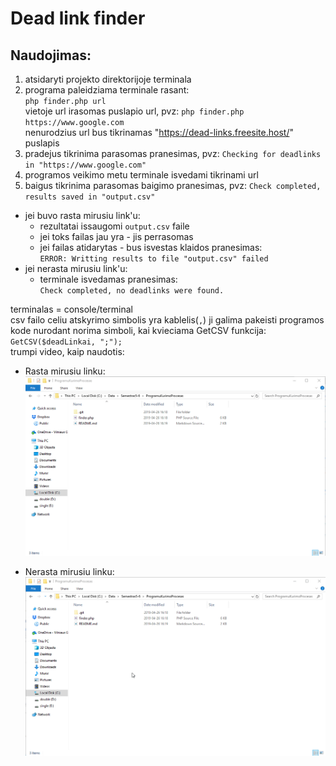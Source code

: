 # Dead link finder

## Naudojimas:
1. atsidaryti projekto direktorijoje terminala
2. programa paleidziama terminale rasant: <br/>
`php finder.php url`<br/>
vietoje url irasomas puslapio url, pvz: `php finder.php https://www.google.com`<br/>
nenurodzius url bus tikrinamas "https://dead-links.freesite.host/" puslapis
3. pradejus tikrinima parasomas pranesimas, pvz: `Checking for deadlinks in "https://www.google.com"`
4. programos veikimo metu terminale isvedami tikrinami url
5. baigus tikrinima parasomas baigimo pranesimas, pvz: `Check completed, results saved in "output.csv"`
* jei buvo rasta mirusiu link'u:
    * rezultatai issaugomi `output.csv` faile<br/>
    * jei toks failas jau yra - jis perrasomas
    * jei failas atidarytas - bus isvestas klaidos pranesimas:<br/>
    `ERROR: Writting results to file "output.csv" failed`
* jei nerasta mirusiu link'u:
    * terminale isvedamas pranesimas:<br/>
    `Check completed, no deadlinks were found.`

terminalas = console/terminal<br/>
csv failo celiu atskyrimo simbolis yra kablelis(`,`) ji galima pakeisti programos kode nurodant norima simboli, kai kvieciama GetCSV funkcija: `GetCSV($deadLinkai, ";");`<br/>
trumpi video, kaip naudotis:
* Rasta mirusiu linku:
[![Rasta mirusiu linku](https://raw.githubusercontent.com/ArturasJuk/ProgramuKurimoProcesas/master/gif/deadFound.gif)](https://raw.githubusercontent.com/ArturasJuk/ProgramuKurimoProcesas/master/gif/deadFound.gif)

* Nerasta mirusiu linku:
[![Nerasta mirusiu linku](https://raw.githubusercontent.com/ArturasJuk/ProgramuKurimoProcesas/master/gif/deadNotFound.gif)](https://raw.githubusercontent.com/ArturasJuk/ProgramuKurimoProcesas/master/gif/deadFound.gif)
